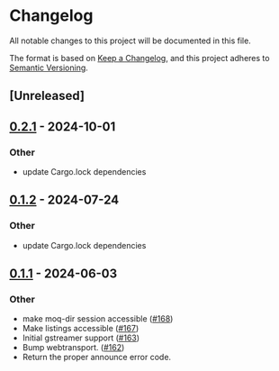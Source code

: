 # Changelog
All notable changes to this project will be documented in this file.

The format is based on [Keep a Changelog](https://keepachangelog.com/en/1.0.0/),
and this project adheres to [Semantic Versioning](https://semver.org/spec/v2.0.0.html).

## [Unreleased]

## [0.2.1](https://github.com/kixelated/moq-rs/compare/moq-dir-v0.2.0...moq-dir-v0.2.1) - 2024-10-01

### Other

- update Cargo.lock dependencies

## [0.1.2](https://github.com/kixelated/moq-rs/compare/moq-dir-v0.1.1...moq-dir-v0.1.2) - 2024-07-24

### Other
- update Cargo.lock dependencies

## [0.1.1](https://github.com/kixelated/moq-rs/compare/moq-dir-v0.1.0...moq-dir-v0.1.1) - 2024-06-03

### Other
- make moq-dir session accessible ([#168](https://github.com/kixelated/moq-rs/pull/168))
- Make listings accessible ([#167](https://github.com/kixelated/moq-rs/pull/167))
- Initial gstreamer support ([#163](https://github.com/kixelated/moq-rs/pull/163))
- Bump webtransport. ([#162](https://github.com/kixelated/moq-rs/pull/162))
- Return the proper announce error code.
